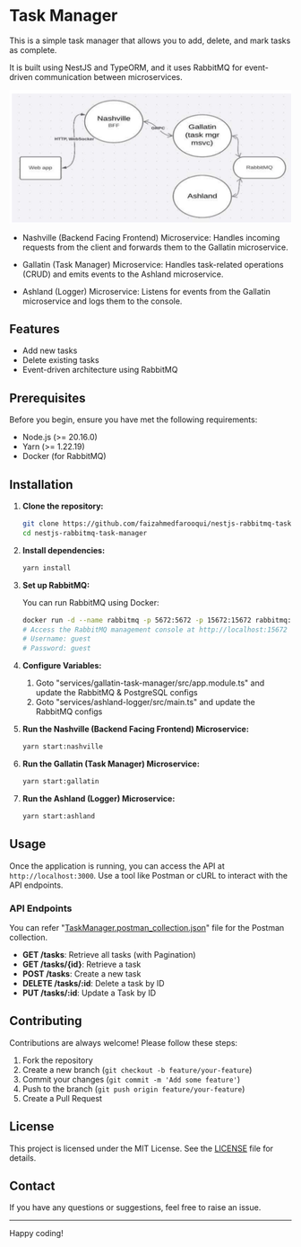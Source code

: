 # Task Manager

This is a simple task manager that allows you to add, delete, and mark tasks as complete.

It is built using NestJS and TypeORM, and it uses RabbitMQ for event-driven communication between microservices.

![Architecture](/Architecture.png)

- Nashville (Backend Facing Frontend) Microservice: Handles incoming requests from the client and forwards them to the Gallatin microservice.

- Gallatin (Task Manager) Microservice: Handles task-related operations (CRUD) and emits events to the Ashland microservice.

- Ashland (Logger) Microservice: Listens for events from the Gallatin microservice and logs them to the console.

## Features

- Add new tasks
- Delete existing tasks
- Event-driven architecture using RabbitMQ

## Prerequisites

Before you begin, ensure you have met the following requirements:

- Node.js (>= 20.16.0)
- Yarn (>= 1.22.19)
- Docker (for RabbitMQ)

## Installation

1. **Clone the repository:**

    ```bash
    git clone https://github.com/faizahmedfarooqui/nestjs-rabbitmq-task-manager.git
    cd nestjs-rabbitmq-task-manager
    ```

2. **Install dependencies:**

    ```bash
    yarn install
    ```

3. **Set up RabbitMQ:**

    You can run RabbitMQ using Docker:

    ```bash
    docker run -d --name rabbitmq -p 5672:5672 -p 15672:15672 rabbitmq:3-management
    # Access the RabbitMQ management console at http://localhost:15672
    # Username: guest
    # Password: guest
    ```

4. **Configure Variables:**

    1. Goto "services/gallatin-task-manager/src/app.module.ts" and update the RabbitMQ & PostgreSQL configs
    2. Goto "services/ashland-logger/src/main.ts" and update the RabbitMQ configs

5. **Run the Nashville (Backend Facing Frontend) Microservice:**

    ```bash
    yarn start:nashville
    ```

6. **Run the Gallatin (Task Manager) Microservice:**

    ```bash
    yarn start:gallatin
    ```

7. **Run the Ashland (Logger) Microservice:**

    ```bash
    yarn start:ashland
    ```

## Usage

Once the application is running, you can access the API at `http://localhost:3000`. Use a tool like Postman or cURL to interact with the API endpoints.

### API Endpoints

You can refer "[TaskManager.postman_collection.json](/TaskManager.v2.postman_collection.json)" file for the Postman collection.

- **GET /tasks**: Retrieve all tasks (with Pagination)
- **GET /tasks/{id}**: Retrieve a task
- **POST /tasks**: Create a new task
- **DELETE /tasks/:id**: Delete a task by ID
- **PUT /tasks/:id**: Update a Task by ID

## Contributing

Contributions are always welcome! Please follow these steps:

1. Fork the repository
2. Create a new branch (`git checkout -b feature/your-feature`)
3. Commit your changes (`git commit -m 'Add some feature'`)
4. Push to the branch (`git push origin feature/your-feature`)
5. Create a Pull Request

## License

This project is licensed under the MIT License. See the [LICENSE](LICENSE) file for details.

## Contact

If you have any questions or suggestions, feel free to raise an issue.

---

Happy coding!
